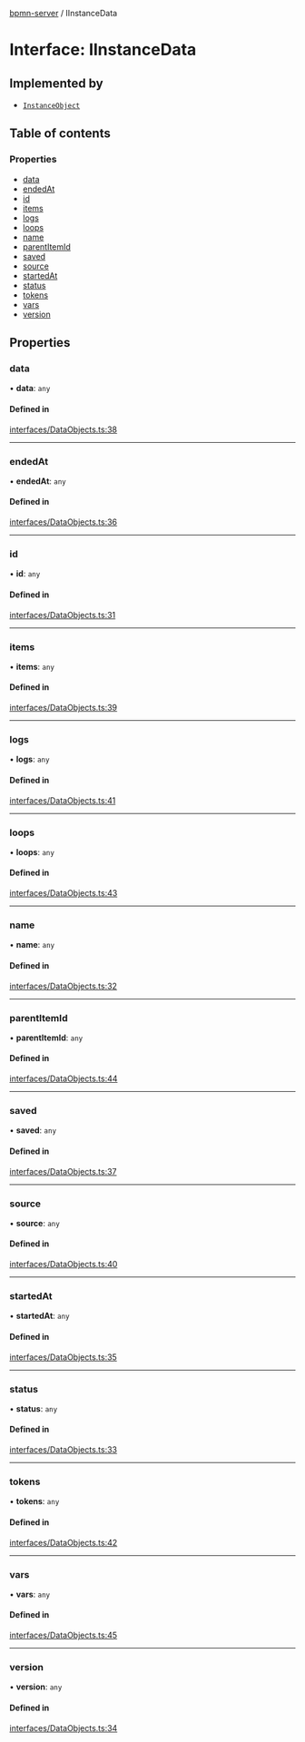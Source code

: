 [bpmn-server](../README.md) / IInstanceData

# Interface: IInstanceData

## Implemented by

- [`InstanceObject`](../classes/InstanceObject.md)

## Table of contents

### Properties

- [data](iinstancedata.md#data)
- [endedAt](iinstancedata.md#endedat)
- [id](iinstancedata.md#id)
- [items](iinstancedata.md#items)
- [logs](iinstancedata.md#logs)
- [loops](iinstancedata.md#loops)
- [name](iinstancedata.md#name)
- [parentItemId](iinstancedata.md#parentitemid)
- [saved](iinstancedata.md#saved)
- [source](iinstancedata.md#source)
- [startedAt](iinstancedata.md#startedat)
- [status](iinstancedata.md#status)
- [tokens](iinstancedata.md#tokens)
- [vars](iinstancedata.md#vars)
- [version](iinstancedata.md#version)

## Properties

### data

• **data**: `any`

#### Defined in

[interfaces/DataObjects.ts:38](https://github.com/bpmnServer/bpmn-server/blob/b56411b/src/interfaces/DataObjects.ts#L38)

___

### endedAt

• **endedAt**: `any`

#### Defined in

[interfaces/DataObjects.ts:36](https://github.com/bpmnServer/bpmn-server/blob/b56411b/src/interfaces/DataObjects.ts#L36)

___

### id

• **id**: `any`

#### Defined in

[interfaces/DataObjects.ts:31](https://github.com/bpmnServer/bpmn-server/blob/b56411b/src/interfaces/DataObjects.ts#L31)

___

### items

• **items**: `any`

#### Defined in

[interfaces/DataObjects.ts:39](https://github.com/bpmnServer/bpmn-server/blob/b56411b/src/interfaces/DataObjects.ts#L39)

___

### logs

• **logs**: `any`

#### Defined in

[interfaces/DataObjects.ts:41](https://github.com/bpmnServer/bpmn-server/blob/b56411b/src/interfaces/DataObjects.ts#L41)

___

### loops

• **loops**: `any`

#### Defined in

[interfaces/DataObjects.ts:43](https://github.com/bpmnServer/bpmn-server/blob/b56411b/src/interfaces/DataObjects.ts#L43)

___

### name

• **name**: `any`

#### Defined in

[interfaces/DataObjects.ts:32](https://github.com/bpmnServer/bpmn-server/blob/b56411b/src/interfaces/DataObjects.ts#L32)

___

### parentItemId

• **parentItemId**: `any`

#### Defined in

[interfaces/DataObjects.ts:44](https://github.com/bpmnServer/bpmn-server/blob/b56411b/src/interfaces/DataObjects.ts#L44)

___

### saved

• **saved**: `any`

#### Defined in

[interfaces/DataObjects.ts:37](https://github.com/bpmnServer/bpmn-server/blob/b56411b/src/interfaces/DataObjects.ts#L37)

___

### source

• **source**: `any`

#### Defined in

[interfaces/DataObjects.ts:40](https://github.com/bpmnServer/bpmn-server/blob/b56411b/src/interfaces/DataObjects.ts#L40)

___

### startedAt

• **startedAt**: `any`

#### Defined in

[interfaces/DataObjects.ts:35](https://github.com/bpmnServer/bpmn-server/blob/b56411b/src/interfaces/DataObjects.ts#L35)

___

### status

• **status**: `any`

#### Defined in

[interfaces/DataObjects.ts:33](https://github.com/bpmnServer/bpmn-server/blob/b56411b/src/interfaces/DataObjects.ts#L33)

___

### tokens

• **tokens**: `any`

#### Defined in

[interfaces/DataObjects.ts:42](https://github.com/bpmnServer/bpmn-server/blob/b56411b/src/interfaces/DataObjects.ts#L42)

___

### vars

• **vars**: `any`

#### Defined in

[interfaces/DataObjects.ts:45](https://github.com/bpmnServer/bpmn-server/blob/b56411b/src/interfaces/DataObjects.ts#L45)

___

### version

• **version**: `any`

#### Defined in

[interfaces/DataObjects.ts:34](https://github.com/bpmnServer/bpmn-server/blob/b56411b/src/interfaces/DataObjects.ts#L34)
